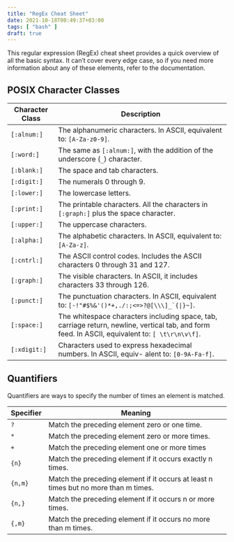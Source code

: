 ```yaml
---
title: "RegEx Cheat Sheet"
date: 2021-10-18T00:49:37+03:00
tags: [ "bash" ]
draft: true
---
```


This regular expression (RegEx) cheat sheet provides a quick overview of all the basic syntax. It can’t cover every edge case, so if you need more information about any of these elements, refer to the documentation.

<!--more-->

## POSIX Character Classes

| Character Class | Description |
| --------------- | ------------|
| `[:alnum:]` | The alphanumeric characters. In ASCII, equivalent to: `[A-Za-z0-9]`. |
| `[:word:]` | The same as `[:alnum:]`, with the addition of the underscore (`_`) character. |
| `[:blank:]` | The space and tab characters. |
| `[:digit:]` | The numerals 0 through 9. |
| `[:lower:]` | The lowercase letters. |
| `[:print:]` | The printable characters. All the characters in `[:graph:]` plus the space character. |
| `[:upper:]` | The uppercase characters. |
| `[:alpha:]` | The alphabetic characters. In ASCII, equivalent to: `[A-Za-z]`. |
| `[:cntrl:]` | The ASCII control codes. Includes the ASCII characters 0 through 31 and 127. |
| `[:graph:]` | The visible characters. In ASCII, it includes characters 33 through 126. |
| `[:punct:]` | The punctuation characters. In ASCII, equivalent to: `` [-!"#$%&'()*+,./:;<=>?@[\\\]_`{\|}~] ``. |
| `[:space:]` | The whitespace characters including space, tab, carriage return, newline, vertical tab, and form feed. In ASCII, equivalent to: `[ \t\r\n\v\f]`. |
| `[:xdigit:]` | Characters used to express hexadecimal numbers. In ASCII, equiv- alent to: `[0-9A-Fa-f]`. |

## Quantifiers

Quantifiers are ways to specify the number of times an element is matched.

| Specifier | Meaning |
| --------- | ------- |
| `?` | Match the preceding element zero or one time. |
| `*` | Match the preceding element zero or more times. |
| `+` | Match the preceding element one or more times |
| `{n}` | Match the preceding element if it occurs exactly n times. |
| `{n,m}` | Match the preceding element if it occurs at least n times but no more than m times. |
| `{n,}` | Match the preceding element if it occurs n or more times. |
| `{,m}` | Match the preceding element if it occurs no more than m times. |

